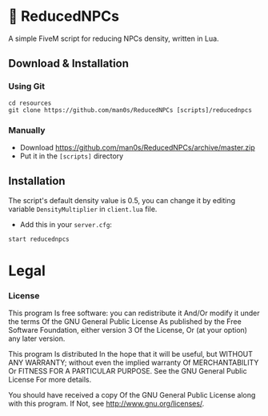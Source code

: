 # 📜 ReducedNPCs
A simple FiveM script for reducing NPCs density, written in Lua.

## Download & Installation

### Using Git
```
cd resources
git clone https://github.com/man0s/ReducedNPCs [scripts]/reducednpcs
```

### Manually
- Download https://github.com/man0s/ReducedNPCs/archive/master.zip
- Put it in the `[scripts]` directory

## Installation
The script's default density value is 0.5, you can change it by editing variable `DensityMultiplier` in `client.lua` file.
- Add this in your `server.cfg`:

```
start reducednpcs
```

# Legal
### License
This program Is free software: you can redistribute it And/Or modify it under the terms Of the GNU General Public License As published by the Free Software Foundation, either version 3 Of the License, Or (at your option) any later version.

This program Is distributed In the hope that it will be useful, but WITHOUT ANY WARRANTY; without even the implied warranty Of MERCHANTABILITY Or FITNESS FOR A PARTICULAR PURPOSE. See the GNU General Public License For more details.

You should have received a copy Of the GNU General Public License along with this program. If Not, see http://www.gnu.org/licenses/.

